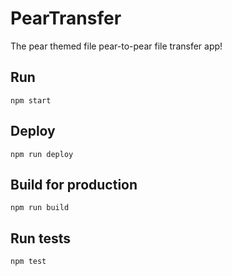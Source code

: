 # PearTransfer

The pear themed file pear-to-pear file transfer app!

## Run

```shell
npm start
```

## Deploy

```shell
npm run deploy
```

## Build for production

```shell
npm run build
```

## Run tests

```shell
npm test
```
